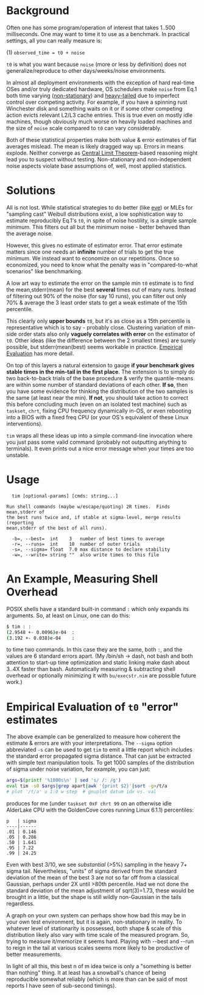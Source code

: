 Background
==========
Often one has some program/operation of interest that takes 1..500 milliseconds.
One may want to time it to use as a benchmark.  In practical settings, all you
can really measure is:

(1) `observed_time = t0 + noise`

`t0` is what you want because `noise` (more or less by definition) does not
generalize/reproduce to other days/weeks/noise environments.

In almost all deployment environments with the exception of hard real-time OSes
and/or truly dedicated hardware, OS schedulers make `noise` from Eq.1 both time
varying ([non-stationary](https://en.wikipedia.org/wiki/Stationary_process)) and
[heavy-tailed](https://en.wikipedia.org/wiki/Heavy-tailed_distribution) due to
imperfect control over competing activity.  For example, if you have a spinning
rust Winchester disk and something waits on it or if some other competing action
evicts relevant L2/L3 cache entries.  This is true even on mostly idle machines,
though obviously much worse on heavily loaded machines and the size of `noise`
scale compared to `t0` can vary considerably.

Both of these statistical properties make both value & error estimates of flat
averages mislead.  The mean is likely dragged way up.  Errors in means explode.
Neither converge as [Central Limit
Theorem](https://en.wikipedia.org/wiki/Central_limit_theorem)-based reasoning
might lead you to suspect without testing.  Non-stationary and non-independent
noise aspects violate base assumptions of, well, most applied statistics.

Solutions
=========
All is not lost.  While statistical strategies to do better (like [eve](eve.md))
or MLEs for "sampling cast" Weibull distributions exist, a low sophistication
way to estimate reproducibly Eq.1's `t0`, in spite of noise hostility, is a
simple sample minimum.  This filters out all but the minimum noise - better
behaved than the average noise.

However, this gives no estimate of estimator error.  That error estimate matters
since one needs an **infinite** number of trials to get the true minimum.  We
instead want to economize on our repetitions.  Once so economized, you need to
know what the penalty was in "compared-to-what scenarios" like benchmarking.

A low art way to estimate the error on the sample min `t0` estimate is to find
the mean,stderr(mean) for the best **several** times out of many runs.  Instead
of filtering out 90% of the noise (for say 10 runs), you can filter out only 70%
& average the 3 least order stats to get a weak estimate of the 15th percentile.

This clearly only **upper bounds** `t0`, but it's as close as a 15th percentile
is representative which is to say - probably close.  Clustering variation of
min-side order stats also only **vaguely correlates with error** on the
estimator of `t0`.  Other ideas (like the difference between the 2 smallest
times) are surely possible, but stderr(mean(best) seems workable in practice.
[Empirical Evaluation](#empirical-evaluation-of-t0-error-estimates) has more
detail.

On top of this layers a natural extension to gauge **if your benchmark gives
stable times in the min-tail in the first place**.  The extension is to simply
do two back-to-back trials of the base procedure & verify the quantile-means are
within some number of standard deviations of each other.  **If so**, then you
have some evidence for thinking the distribution of the two samples is the same
(at least near the min).  **If not**, you should take action to correct this
before concluding much (even on an isolated test machine) such as `taskset`,
`chrt`, fixing CPU frequency dynamically in-OS, or even rebooting into a BIOS
with a fixed freq CPU (or your OS's equivalent of these Linux interventions).

`tim` wraps all these ideas up into a simple command-line invocation where you
just pass some valid command (probably not outputting anything to terminals).
It even prints out a nice error message when your times are too unstable.

Usage
=====
```
  tim [optional-params] [cmds: string...]

Run shell commands (maybe w/escape/quoting) 2R times.  Finds mean,stderr of
the best runs twice and, if stable at sigma-level, merge results (reporting
mean,stderr of the best of all runs).

  -b=, --best=  int    3   number of best times to average
  -r=, --runs=  int    10  number of outer trials
  -s=, --sigma= float  7.0 max distance to declare stability
  -w=, --write= string ""  also write times to this file
```

An Example, Measuring Shell Overhead
====================================
POSIX shells have a standard built-in command `:` which only expands its
arguments.  So, at least on Linux, one can do this:

```sh
$ tim : :
(2.9548 +- 0.0096)e-04  :
(3.192 +- 0.038)e-04    :
```
to time two commands.  In this case they are the same, both `:`, and the
values are 6 standard errors apart.  (My /bin/sh -> dash, not bash and both
attention to start-up time optimization and static linking make dash about
3..4X faster than bash.  Automatically measuring & subtracting shell overhead
or optionally minimizing it with `bu/execstr.nim` are possible future work.)

Empirical Evaluation of `t0` "error" estimates
==============================================
The above example can be generalized to measure how coherent the estimate &
errors are with your interpretations.  The `--sigma` option abbreviated `-s`
can be used to get `tim` to emit a little report which includes the standard
error propagated sigma distance.  That can just be extracted with simple text
manipulation tools.  To get 1000 samples of the distribution of sigma under
noise variation, for example, you can just:
```sh
args=$(printf '%1000s\n' | sed 's/ /: /g')
eval tim -s0 $args|grep apart|awk '{print $2}'|sort -g>/t/a
# plot '/t/a' u 1:0 w step  # gnuplot datum idx vs. val
```
produces for me (under `taskset 0xF chrt 99` on an otherwise idle AlderLake CPU
with the GoldenCove cores running Linux 6.1.1) percentiles:

    p   | sigma
    ----|------
    .01 | 0.146
    .05 | 0.286
    .50 | 1.641
    .95 | 7.22
    .99 | 24.25

Even with best 3/10, we see *substantial* (>5%) sampling in the heavy 7+ sigma
tail.  Nevertheless, "units" of sigma derived from the standard deviation of the
mean of the best 3 are not so far off from a classical Gaussian, perhaps under
2X until >80th percentile.  Had we not done the standard deviation of the mean
adjustment of sqrt(3)=1.73, these would be brought in a little, but the shape is
still wildly non-Gaussian in the tails regardless.

A graph on your own system can perhaps show how bad this may be in your own test
environment, but it is again, non-stationary in reality.  To whatever level of
stationarity is possessed, both shape & scale of this distribution likely also
vary with time scale of the measured program.  So, trying to measure it/memorize
it seems hard.  Playing with --best and --run to reign in the tail at various
scales seems more likely to be productive of better measurements.

In light of all this, this best n of m idea twice is only a "something is better
than nothing" thing.  It at least has a snowball's chance of being reproducible
somewhat reliably (which is more than can be said of most reports I have seen of
sub-second timings).
